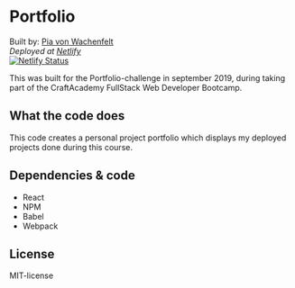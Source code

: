 # Portfolio
Built by: [Pia von Wachenfelt](https://github.com/piavW)   
*Deployed at [Netlify](https://piavwportfolio.netlify.com/)*   
[![Netlify Status](https://api.netlify.com/api/v1/badges/8e986f00-bf43-4ce9-84da-c6eb18b3b37b/deploy-status)](https://app.netlify.com/sites/piavwportfolio/deploys)

This was built for the Portfolio-challenge in september 2019, during taking part of the CraftAcademy FullStack Web Developer Bootcamp.

## What the code does
This code creates a personal project portfolio which displays my deployed projects done during this course. 

## Dependencies & code
- React
- NPM
- Babel
- Webpack

## License
MIT-license